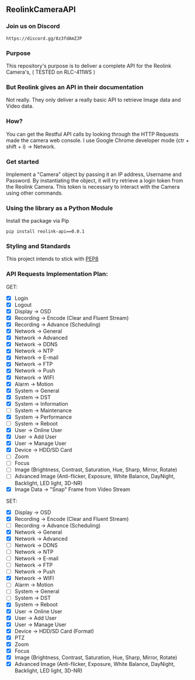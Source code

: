 ## ReolinkCameraAPI

### Join us on Discord

    https://discord.gg/8z3fdAmZJP

### Purpose

This repository's purpose is to deliver a complete API for the Reolink Camera's, ( TESTED on RLC-411WS )


### But Reolink gives an API in their documentation

Not really. They only deliver a really basic API to retrieve Image data and Video data.

### How?

You can get the Restful API calls by looking through the HTTP Requests made the camera web console. I use Google Chrome developer mode (ctr + shift + i) -> Network.

### Get started

Implement a "Camera" object by passing it an IP address, Username and Password. By instantiating the object, it will try retrieve a login token from the Reolink Camera. This token is necessary to interact with the Camera using other commands.

### Using the library as a Python Module

Install the package via Pip

    pip install reolink-api==0.0.1

### Styling and Standards

This project intends to stick with [PEP8](https://www.python.org/dev/peps/pep-0008/)

### API Requests Implementation Plan:

GET:
- [X] Login
- [X] Logout
- [X] Display -> OSD
- [X] Recording -> Encode (Clear and Fluent Stream)
- [X] Recording -> Advance (Scheduling)
- [X] Network -> General
- [X] Network -> Advanced
- [X] Network -> DDNS
- [X] Network -> NTP
- [X] Network -> E-mail
- [X] Network -> FTP
- [X] Network -> Push
- [X] Network -> WIFI
- [X] Alarm -> Motion
- [X] System -> General
- [X] System -> DST
- [X] System -> Information
- [ ] System -> Maintenance
- [X] System -> Performance
- [ ] System -> Reboot
- [X] User -> Online User
- [X] User -> Add User
- [X] User -> Manage User
- [X] Device -> HDD/SD Card
- [ ] Zoom
- [ ] Focus
- [ ] Image (Brightness, Contrast, Saturation, Hue, Sharp, Mirror, Rotate)
- [ ] Advanced Image (Anti-flicker, Exposure, White Balance, DayNight, Backlight, LED light, 3D-NR)
- [X] Image Data -> "Snap" Frame from Video Stream

SET:
- [X] Display -> OSD
- [X] Recording -> Encode (Clear and Fluent Stream)
- [ ] Recording -> Advance (Scheduling)
- [X] Network -> General
- [X] Network -> Advanced
- [ ] Network -> DDNS
- [ ] Network -> NTP
- [ ] Network -> E-mail
- [ ] Network -> FTP
- [ ] Network -> Push
- [X] Network -> WIFI
- [ ] Alarm -> Motion
- [ ] System -> General
- [ ] System -> DST
- [X] System -> Reboot
- [X] User -> Online User
- [X] User -> Add User
- [X] User -> Manage User
- [X] Device -> HDD/SD Card (Format)
- [x] PTZ
- [x] Zoom
- [x] Focus
- [X] Image (Brightness, Contrast, Saturation, Hue, Sharp, Mirror, Rotate)
- [X] Advanced Image (Anti-flicker, Exposure, White Balance, DayNight, Backlight, LED light, 3D-NR)

